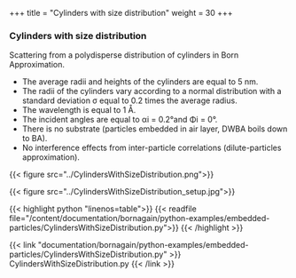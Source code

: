 +++
title = "Cylinders with size distribution"
weight = 30
+++

### Cylinders with size distribution

Scattering from a polydisperse distribution of cylinders in Born Approximation.

* The average radii and heights of the cylinders are equal to 5 nm.
* The radii of the cylinders vary according to a normal distribution with a standard deviation σ equal to 0.2 times the average radius.
* The wavelength is equal to 1 Å.
* The incident angles are equal to αi = 0.2°and Φi = 0°.
* There is no substrate (particles embedded in air layer, DWBA boils down to BA).
* No interference effects from inter-particle correlations (dilute-particles approximation).

{{< figure src="../CylindersWithSizeDistribution.png">}}

{{< figure src="../CylindersWithSizeDistribution_setup.jpg">}}

{{< highlight python "linenos=table">}}
{{< readfile file="/content/documentation/bornagain/python-examples/embedded-particles/CylindersWithSizeDistribution.py">}}
{{< /highlight >}}

{{< link "documentation/bornagain/python-examples/embedded-particles/CylindersWithSizeDistribution.py" >}}
CylindersWithSizeDistribution.py
{{< /link >}}
